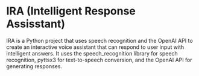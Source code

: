 # IRA (Intelligent Response Assisstant)
IRA is a Python project that uses speech recognition and the OpenAI API to create an interactive voice assistant that can respond to user input with intelligent answers. It uses the speech_recognition library for speech recognition, pyttsx3 for text-to-speech conversion, and the OpenAI API for generating responses.
